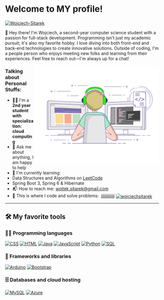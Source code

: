 # Welcome to MY profile! 

<a href="www.linkedin.com/in/wojciech-sitarek" target="_blank"><img align="center" src="https://raw.githubusercontent.com/rahuldkjain/github-profile-readme-generator/master/src/images/icons/Social/linked-in-alt.svg" alt="Wojciech-Sitarek" height="30" width="40" /></a>
&nbsp;



👋 Hey there! I'm Wojciech, a second-year computer science student with a passion for full-stack development. Programming isn't just my academic pursuit; it's also my favorite hobby. I love diving into both front-end and back-end technologies to create innovative solutions. Outside of coding, I'm a people person who enjoys meeting new folks and learning from their experiences. Feel free to reach out—I'm always up for a chat!



<img align="right" alt="GIF" src="https://github.com/AswinBarath/AswinBarath/blob/master/coding.gif?raw=true" width="408" height="318" />


### Talking about Personal Stuffs:

- 👨‍🎓 I'm a **2nd year student with specialization: cloud computing**
- 💬 Ask me about anything, I am happy to help
- 🌱 I'm currently learning:
- Data Structures and Algorithms on [LeetCode](https://leetcode.com/aswin26barath/)
- Spring Boot 3, Spring 6 & Hibernate
- 📬 How to reach me: [wojtek.sitarek@gmail.com](mailto:wojtek.sitarek@gmail.com)
- 💪 This is where I code and solve problems:
&nbsp;jjjjjjjjjjjjj
<a href="    https://leetcode.com/WojciechSitarek/" target="_blank"><img align="center" src="https://raw.githubusercontent.com/rahuldkjain/github-profile-readme-generator/master/src/images/icons/Social/leet-code.svg" alt="wojciechsitarek" height="30" width="40" /></a>

----

## 🛠️ My favorite tools

### 👨‍💻 Programming languages

<p>
    <a href="#"><img alt="CSS" src="https://img.shields.io/badge/CSS-1572B6.svg?logo=css3&logoColor=white"></a>
    <a href="#"><img alt="HTML" src="https://img.shields.io/badge/HTML-E34F26.svg?logo=html5&logoColor=white"></a>
    <a href="#"><img alt="Java" src="https://img.shields.io/badge/Java-007396.svg?logo=java&logoColor=white"></a>
    <a href="#"><img alt="JavaScript" src="https://img.shields.io/badge/JavaScript-F7DF1E.svg?logo=javascript&logoColor=black"></a>
    <a href="#"><img alt="Python" src="https://img.shields.io/badge/Python-14354C.svg?logo=python&logoColor=white"></a>
    <a href="#"><img alt="SQL" src="https://custom-icon-badges.herokuapp.com/badge/SQL-025E8C.svg?logo=database&logoColor=white"></a>
</p>

### 🧰 Frameworks and libraries

<p>
    <a href="#"><img alt="Arduino" src="https://img.shields.io/badge/-Arduino-00979D?logo=Arduino&logoColor=white"></a>
    <a href="#"><img alt="Bootstrap" src="https://img.shields.io/badge/Bootstrap-7952B3.svg?logo=bootstrap&logoColor=white"></a>
</p>

### 🗄️ Databases and cloud hosting

<p>
    <a href="#"><img alt="MySQL" src="https://img.shields.io/badge/MySQL-00f.svg?logo=mysql&logoColor=white"></a>
    <a href="#"><img alt="Azure" src="https://img.shields.io/badge/Azure-0089D6.svg?logo=microsoft-azure&logoColor=white"></a>

</p>











